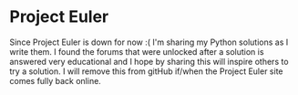 Project Euler
==============

Since Project Euler is down for now :( I'm sharing my Python solutions as I write them.
I found the forums that were unlocked after a solution is answered very educational and I hope by
sharing this will inspire others to try a solution.  I will remove this from gitHub if/when the
Project Euler site comes fully back online.